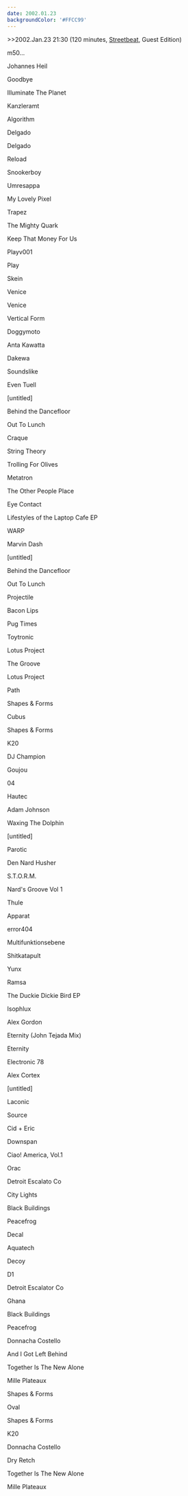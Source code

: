 ```yaml
---
date: 2002.01.23
backgroundColor: '#FFCC99'
---
```


\>>2002.Jan.23 21:30 (120 minutes, [Streetbeat](http://www.wnur.org/), Guest Edition)

m50...

Johannes Heil

Goodbye

Illuminate The Planet

Kanzleramt

Algorithm

Delgado

Delgado

Reload

Snookerboy

Umresappa

My Lovely Pixel

Trapez

The Mighty Quark

Keep That Money For Us

Playv001

Play

Skein

Venice

Venice

Vertical Form

Doggymoto

Anta Kawatta

Dakewa

Soundslike

Even Tuell

\[untitled\]

Behind the Dancefloor

Out To Lunch

Craque

String Theory

Trolling For Olives

Metatron

The Other People Place

Eye Contact

Lifestyles of the Laptop Cafe EP

WARP

Marvin Dash

\[untitled\]

Behind the Dancefloor

Out To Lunch

Projectile

Bacon Lips

Pug Times

Toytronic

Lotus Project

The Groove

Lotus Project

Path

Shapes & Forms

Cubus

Shapes & Forms

K20

DJ Champion

Goujou

04

Hautec

Adam Johnson

Waxing The Dolphin

\[untitled\]

Parotic

Den Nard Husher

S.T.O.R.M.

Nard's Groove Vol 1

Thule

Apparat

error404

Multifunktionsebene

Shitkatapult

Yunx

Ramsa

The Duckie Dickie Bird EP

Isophlux

Alex Gordon

Eternity (John Tejada Mix)

Eternity

Electronic 78

Alex Cortex

\[untitled\]

Laconic

Source

Cid + Eric

Downspan

Ciao! America, Vol.1

Orac

Detroit Escalato Co

City Lights

Black Buildings

Peacefrog

Decal

Aquatech

Decoy

D1

Detroit Escalator Co

Ghana

Black Buildings

Peacefrog

Donnacha Costello

And I Got Left Behind

Together Is The New Alone

Mille Plateaux

Shapes & Forms

Oval

Shapes & Forms

K20

Donnacha Costello

Dry Retch

Together Is The New Alone

Mille Plateaux